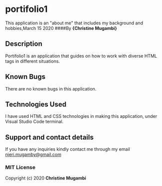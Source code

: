 # portifolio1

This application is an "about me" that includes my background and hobbies,March 15 2020
####By **{Christine Mugambi}**

## Description

Portifolio1 is an application that guides on how to work with diverse HTML tags in different situations.

## Known Bugs

There are no known bugs in this application.

## Technologies Used

I have used HTML and CSS technologies in making this application, under Visual Studio Code terminal.

## Support and contact details

If you have any inquiries kindly contact me through my email
njeri.mugamby@gmail.com

### MIT License

Copyright (c) 2020 **Christine Mugambi**
